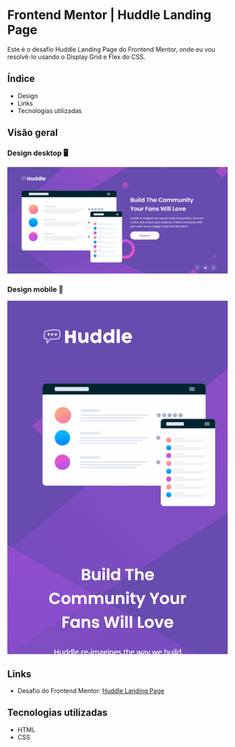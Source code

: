 # Frontend Mentor | Huddle Landing Page
Este é o desafio Huddle Landing Page do Frontend Mentor, onde eu vou resolvê-lo usando o Display Grid e Flex do CSS.

## Índice

- Design
- Links
- Tecnologias utilizadas

## Visão geral

### Design desktop 🖥️

<img src="design/desktop-design.gif" alt="desktop design">

### Design mobile 📱

<img src="design/mobile-design.gif" alt="mobile design">

## Links

- Desafio do Frontend Mentor: [Huddle Landing Page](https://www.frontendmentor.io/challenges/huddle-landing-page-with-a-single-introductory-section-B_2Wvxgi0)

## Tecnologias utilizadas

- HTML
- CSS
